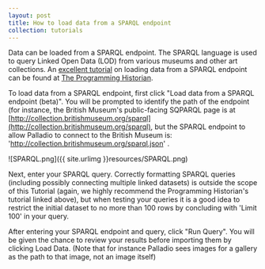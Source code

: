 ```yaml
---
layout: post
title: How to load data from a SPARQL endpoint
collection: tutorials
---
```


Data can be loaded from a SPARQL endpoint.  The SPARQL language is used to query Linked Open Data (LOD) from various museums and other art collections.  An [excellent tutorial](http://programminghistorian.org/lessons/graph-databases-and-SPARQL) on loading data from a SPARQL endpoint can be found at [The Programming Historian](http://programminghistorian.org/).

To load data from a SPARQL endpoint, first click "Load data from a SPARQL endpoint (beta)".  You will be prompted to identify the path of the endpoint (for instance, the British Museum's public-facing SQPARQL page is at [http://collection.britishmuseum.org/sparql](http://collection.britishmuseum.org/sparql), but the SPARQL endpoint to allow Palladio to connect to the British Museum is: 'http://collection.britishmuseum.org/sparql.json' .

![SPARQL.png]({{ site.urlimg }}resources/SPARQL.png)

Next, enter your SPARQL query.  Correctly formatting SPARQL queries (including possibly connecting multiple linked datasets) is outside the scope of this Tutorial (again, we highly recommend the Programming Historian's tutorial linked above), but when testing your queries it is a good idea to restrict the initial dataset to no more than 100 rows by concluding with 'Limit 100' in your query.


After entering your SPARQL endpoint and query, click "Run Query".  You will be given the chance to review your results before importing them by clicking Load Data.  (Note that for instance Palladio sees images for a gallery as the path to that image, not an image itself)


